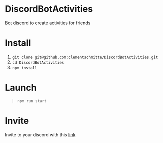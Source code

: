 # DiscordBotActivities
Bot discord to create activities for friends 

# Install
1. ```git clone git@github.com:clementschmitte/DiscordBotActivities.git```
2. ```cd DiscordBotActivities```
3. ```npm install```

# Launch
> ```npm run start```



# Invite
Invite to your discord with this [link](https://discord.com/oauth2/authorize?client_id=805815417343574056&permissions=8&scope=bot)

